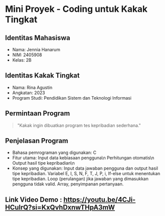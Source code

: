 # Mini Proyek - Coding untuk Kakak Tingkat
## Identitas Mahasiswa
- Nama: Jennia Hanarum
- NIM: 2405908
- Kelas: 2B
## Identitas Kakak Tingkat
- Nama: Rina Agustin
- Angkatan: 2023
- Program Studi: Pendidikan Sistem dan Teknologi Informasi
## Permintaan Program
> "Kakak ingin dibuatkan program tes kepribadian sederhana."
## Penjelasan Program
- Bahasa pemrograman yang digunakan: C
- Fitur utama:
  Input data kebiasaan pengguna\n
  Perhitungan otomatis\n
  Output hasil tipe kepribadian\n
- Konsep yang digunakan:
  Input data jawaban pengguna dan output hasil tipe kepribadian.
  Variabel E, I, S, N, F, T, J, P, i, 
  If-else untuk menentukan tipe kepribadian. 
  Loop (perulangan) jika jawaban yang dimasukkan pengguna tidak valid. 
  Array, penyimpanan pertanyaan. 
## Link Video Demo : https://youtu.be/4CJi-HCulrQ?si=KxQvhDxnwTHpA3mW

